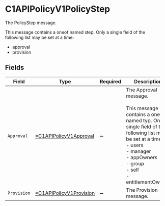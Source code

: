 # C1APIPolicyV1PolicyStep

The PolicyStep message.

This message contains a oneof named step. Only a single field of the following list may be set at a time:
  - approval
  - provision



## Fields

| Field                                                                                                                                                                                                         | Type                                                                                                                                                                                                          | Required                                                                                                                                                                                                      | Description                                                                                                                                                                                                   |
| ------------------------------------------------------------------------------------------------------------------------------------------------------------------------------------------------------------- | ------------------------------------------------------------------------------------------------------------------------------------------------------------------------------------------------------------- | ------------------------------------------------------------------------------------------------------------------------------------------------------------------------------------------------------------- | ------------------------------------------------------------------------------------------------------------------------------------------------------------------------------------------------------------- |
| `Approval`                                                                                                                                                                                                    | [*C1APIPolicyV1Approval](../../models/shared/c1apipolicyv1approval.md)                                                                                                                                        | :heavy_minus_sign:                                                                                                                                                                                            | The Approval message.<br/><br/>This message contains a oneof named typ. Only a single field of the following list may be set at a time:<br/>  - users<br/>  - manager<br/>  - appOwners<br/>  - group<br/>  - self<br/>  - entitlementOwners<br/> |
| `Provision`                                                                                                                                                                                                   | [*C1APIPolicyV1Provision](../../models/shared/c1apipolicyv1provision.md)                                                                                                                                      | :heavy_minus_sign:                                                                                                                                                                                            | The Provision message.                                                                                                                                                                                        |